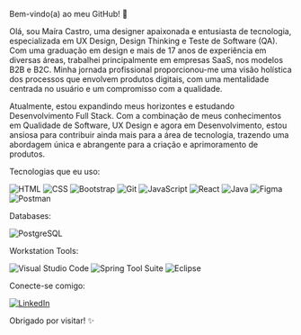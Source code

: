 Bem-vindo(a) ao meu GitHub! 👋

Olá, sou Maíra Castro, uma designer apaixonada e entusiasta de tecnologia, especializada em UX Design, Design Thinking e Teste de Software (QA). Com uma graduação em design e mais de 17 anos de experiência em diversas áreas, trabalhei principalmente em empresas SaaS, nos modelos B2B e B2C. Minha jornada profissional proporcionou-me uma visão holística dos processos que envolvem produtos digitais, com uma mentalidade centrada no usuário e um compromisso com a qualidade.

Atualmente, estou expandindo meus horizontes e estudando Desenvolvimento Full Stack. Com a combinação de meus conhecimentos em Qualidade de Software, UX Design e agora em Desenvolvimento, estou ansiosa para contribuir ainda mais para a área de tecnologia, trazendo uma abordagem única e abrangente para a criação e aprimoramento de produtos.

Tecnologias que eu uso:

![HTML](https://img.shields.io/badge/HTML-E34F26?style=for-the-badge&logo=html5)
![CSS](https://img.shields.io/badge/CSS-1572B6?style=for-the-badge&logo=css3)
![Bootstrap](https://img.shields.io/badge/Bootstrap-563D7C?style=for-the-badge&logo=bootstrap)
![Git](https://img.shields.io/badge/Git-F05032?style=for-the-badge&logo=git)
![JavaScript](https://img.shields.io/badge/JavaScript-F7DF1E?style=for-the-badge&logo=javascript&logoColor=black)
![React](https://img.shields.io/badge/React-61DAFB?style=for-the-badge&logo=react&logoColor=black)
![Java](https://img.shields.io/badge/Java-007396?style=for-the-badge&logo=java)
![Figma](https://img.shields.io/badge/-Figma-1D1D1B?style=for-the-badge&logoColor=white&labelColor=grey)
![Postman](https://img.shields.io/badge/-Postman-FCA121?style=for-the-badge&logo=postman&logoColor=white)

Databases:

![PostgreSQL](https://img.shields.io/badge/PostgreSQL-336791?style=for-the-badge&logo=postgresql)


Workstation Tools:

![Visual Studio Code](https://img.shields.io/badge/VS%20Code-007ACC?style=for-the-badge&logo=visual-studio-code)
![Spring Tool Suite](https://img.shields.io/badge/Spring%20Tool%20Suite-6DB33F?style=for-the-badge&logo=spring)
![Eclipse](https://img.shields.io/badge/Eclipse-2C2255?style=for-the-badge&logo=eclipse)

Conecte-se comigo:

[![LinkedIn](https://img.shields.io/badge/LinkedIn-0077B5?style=for-the-badge&logo=linkedin)](https://www.linkedin.com/in/ma%C3%ADra-castro/)


Obrigado por visitar! ✨
